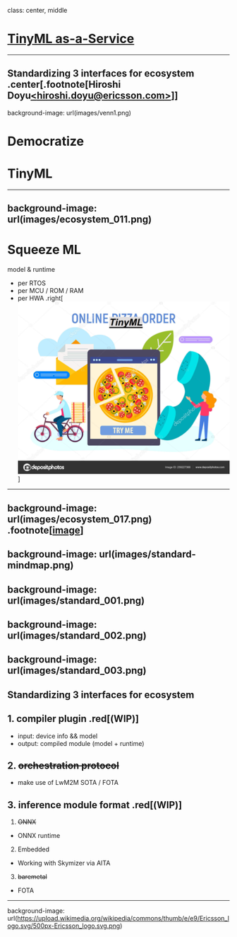 class: center, middle
# [TinyML as-a-Service](https://sched.co/TLCJ)
 -----
Standardizing 3 interfaces for ecosystem
.center[.footnote[Hiroshi Doyu[&lt;hiroshi.doyu@ericsson.com&gt;](hiroshi.doyu@ericsson.com)]]
---
background-image: url(images/venn1.png)
# Democratize
# TinyML
---
background-image: url(images/ecosystem_011.png)
---
# Squeeze ML
model & runtime
- per RTOS
- per MCU / ROM / RAM
- per HWA
.right[![](images/pizzaonline.png)]
---
background-image: url(images/ecosystem_017.png)
.footnote[[image](images/ecosystem_017.png)]
---
background-image: url(images/standard-mindmap.png)
---
background-image: url(images/standard_001.png)
---
background-image: url(images/standard_002.png)
---
background-image: url(images/standard_003.png)
---
## **Standardizing 3 interfaces for ecosystem**
## 1. compiler plugin .red[(WIP)]
- input: device info && model
- output: compiled module (model + runtime)

## 2. ~~orchestration protocol~~
- make use of LwM2M SOTA / FOTA

## 3. inference module format .red[(WIP)]
1. ~~ONNX~~
 - ONNX runtime
2. Embedded
 - Working with Skymizer via AITA
3. ~~baremetal~~
 - FOTA

---
background-image: url(https://upload.wikimedia.org/wikipedia/commons/thumb/e/e9/Ericsson_logo.svg/500px-Ericsson_logo.svg.png)
